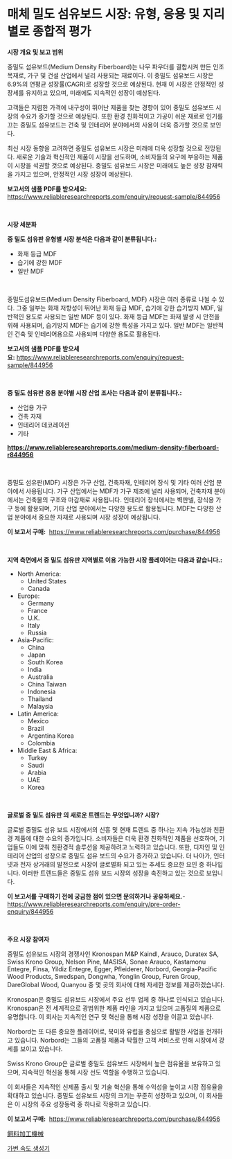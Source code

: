 <p><h1>매체 밀도 섬유보드 시장: 유형, 응용 및 지리별로 종합적 평가</h1></p><p><strong>시장 개요 및 보고 범위</strong></p>
<p><p>중밀도 섬유보드(Medium Density Fiberboard)는 나무 파우더를 결합시켜 만든 인조 목재로, 가구 및 건설 산업에서 널리 사용되는 재료이다. 이 중밀도 섬유보드 시장은 6.9%의 연평균 성장률(CAGR)로 성장할 것으로 예상된다. 현재 이 시장은 안정적인 성장세를 유지하고 있으며, 미래에도 지속적인 성장이 예상된다.</p><p>고객들은 저렴한 가격에 내구성이 뛰어난 제품을 찾는 경향이 있어 중밀도 섬유보드 시장의 수요가 증가할 것으로 예상된다. 또한 환경 친화적이고 가공이 쉬운 재료로 인기를 끄는 중밀도 섬유보드는 건축 및 인테리어 분야에서의 사용이 더욱 증가할 것으로 보인다.</p><p>최신 시장 동향을 고려하면 중밀도 섬유보드 시장은 미래에 더욱 성장할 것으로 전망된다. 새로운 기술과 혁신적인 제품이 시장을 선도하며, 소비자들의 요구에 부응하는 제품이 시장을 석권할 것으로 예상된다. 중밀도 섬유보드 시장은 미래에도 높은 성장 잠재력을 가지고 있으며, 안정적인 시장 성장이 예상된다.</p></p>
<p><strong>보고서의 샘플 PDF를 받으세요:</strong> <a href="https://www.reliableresearchreports.com/enquiry/request-sample/844956">https://www.reliableresearchreports.com/enquiry/request-sample/844956</a></p>
<p>&nbsp;</p>
<p><strong>시장 세분화</strong></p>
<p><strong>중 밀도 섬유판 유형별 시장 분석은 다음과 같이 분류됩니다.:</strong></p>
<p><ul><li>화재 등급 MDF</li><li>습기에 강한 MDF</li><li>일반 MDF</li></ul></p>
<p>&nbsp;</p>
<p><p>중밀도섬유보드(Medium Density Fiberboard, MDF) 시장은 여러 종류로 나뉠 수 있다. 그중 일부는 화재 저항성이 뛰어난 화재 등급 MDF, 습기에 강한 습기방지 MDF, 일반적인 용도로 사용되는 일반 MDF 등이 있다. 화재 등급 MDF는 화재 발생 시 안전을 위해 사용되며, 습기방지 MDF는 습기에 강한 특성을 가지고 있다. 일반 MDF는 일반적인 건축 및 인테리어용으로 사용되며 다양한 용도로 활용된다.</p></p>
<p><strong>보고서의 샘플 PDF를 받으세요:</strong>&nbsp;<a href="https://www.reliableresearchreports.com/enquiry/request-sample/844956">https://www.reliableresearchreports.com/enquiry/request-sample/844956</a></p>
<p>&nbsp;</p>
<p><strong> 중 밀도 섬유판 응용 분야별 시장 산업 조사는 다음과 같이 분류됩니다.:</strong></p>
<p><ul><li>산업용 가구</li><li>건축 자재</li><li>인테리어 데코레이션</li><li>기타</li></ul></p>
<p><strong><a href="https://www.reliableresearchreports.com/medium-density-fiberboard-r844956">https://www.reliableresearchreports.com/medium-density-fiberboard-r844956</a></strong></p>
<p>&nbsp;</p>
<p><p>중밀도 섬유판(MDF) 시장은 가구 산업, 건축자재, 인테리어 장식 및 기타 여러 산업 분야에서 사용됩니다. 가구 산업에서는 MDF가 가구 제조에 널리 사용되며, 건축자재 분야에서는 건축물의 구조와 마감재로 사용됩니다. 인테리어 장식에서는 벽판넬, 장식용 가구 등에 활용되며, 기타 산업 분야에서는 다양한 용도로 활용됩니다. MDF는 다양한 산업 분야에서 중요한 자재로 사용되며 시장 성장이 예상됩니다.</p></p>
<p><strong>이 보고서 구매:</strong>&nbsp; <a href="https://www.reliableresearchreports.com/purchase/844956">https://www.reliableresearchreports.com/purchase/844956</a></p>
<p>&nbsp;</p>
<p><strong>지역 측면에서 중 밀도 섬유판 지역별로 이용 가능한 시장 플레이어는 다음과 같습니다.:</strong></p>
<p><ul>
    <li>
        North America:
        <ul>
            <li>United States</li>
            <li>Canada</li>
        </ul>
    </li>
    <li>
        Europe:
        <ul>
            <li>Germany</li>
            <li>France</li>
            <li>U.K.</li>
            <li>Italy</li>
            <li>Russia</li>
        </ul>
    </li>
    <li>
        Asia-Pacific:
        <ul>
            <li>China</li>
            <li>Japan</li>
            <li>South Korea</li>
            <li>India</li>
            <li>Australia</li>
            <li>China Taiwan</li>
            <li>Indonesia</li>
            <li>Thailand</li>
            <li>Malaysia</li>
        </ul>
    </li>
    <li>
        Latin America:
        <ul>
            <li>Mexico</li>
            <li>Brazil</li>
            <li>Argentina Korea</li>
            <li>Colombia</li>
        </ul>
    </li>
    <li>
        Middle East & Africa:
        <ul>
            <li>Turkey</li>
            <li>Saudi</li>
            <li>Arabia</li>
            <li>UAE</li>
            <li>Korea</li>
        </ul>
    </li>
    </ul></p>
<p>&nbsp;</p>
<p><strong>글로벌 중 밀도 섬유판 의 새로운 트렌드는 무엇입니까? 시장?</strong></p>
<p><p>글로벌 중밀도 섬유 보드 시장에서의 신흥 및 현재 트렌드 중 하나는 지속 가능성과 친환경 제품에 대한 수요의 증가입니다. 소비자들은 더욱 환경 친화적인 제품을 선호하며, 기업들도 이에 맞춰 친환경적 솔루션을 제공하려고 노력하고 있습니다. 또한, 디자인 및 인테리어 산업의 성장으로 중밀도 섬유 보드의 수요가 증가하고 있습니다. 더 나아가, 인터넷과 전자 상거래의 발전으로 시장이 글로벌화 되고 있는 추세도 중요한 요인 중 하나입니다. 이러한 트렌드들은 중밀도 섬유 보드 시장의 성장을 촉진하고 있는 것으로 보입니다.</p></p>
<p><strong>이 보고서를 구매하기 전에 궁금한 점이 있으면 문의하거나 공유하세요.</strong>- <a href="https://www.reliableresearchreports.com/enquiry/pre-order-enquiry/844956">https://www.reliableresearchreports.com/enquiry/pre-order-enquiry/844956</a></p>
<p>&nbsp;</p>
<p><strong>주요 시장 참여자</strong></p>
<p><p>중밀도 섬유보드 시장의 경쟁사인 Kronospan M&P Kaindl, Arauco, Duratex SA, Swiss Krono Group, Nelson Pine, MASISA, Sonae Arauco, Kastamonu Entegre, Finsa, Yildiz Entegre, Egger, Pfleiderer, Norbord, Georgia-Pacific Wood Products, Swedspan, Dongwha, Yonglin Group, Furen Group, DareGlobal Wood, Quanyou 중 몇 곳의 회사에 대해 자세한 정보를 제공하겠습니다.</p><p>Kronospan은 중밀도 섬유보드 시장에서 주요 선두 업체 중 하나로 인식되고 있습니다. Kronospan은 전 세계적으로 광범위한 제품 라인을 가지고 있으며 고품질의 제품으로 유명합니다. 이 회사는 지속적인 연구 및 혁신을 통해 시장 성장을 이끌고 있습니다.</p><p>Norbord는 또 다른 중요한 플레이어로, 북미와 유럽을 중심으로 활발한 사업을 전개하고 있습니다. Norbord는 그들의 고품질 제품과 탁월한 고객 서비스로 인해 시장에서 강세를 보이고 있습니다.</p><p>Swiss Krono Group은 글로벌 중밀도 섬유보드 시장에서 높은 점유율을 보유하고 있으며, 지속적인 혁신을 통해 시장 선도 역할을 수행하고 있습니다.</p><p>이 회사들은 지속적인 신제품 출시 및 기술 혁신을 통해 수익성을 높이고 시장 점유율을 확대하고 있습니다. 중밀도 섬유보드 시장의 크기는 꾸준히 성장하고 있으며, 이 회사들은 이 시장의 주요 성장동력 중 하나로 작용하고 있습니다.</p></p>
<p><strong>이 보고서 구매:</strong>&nbsp;&nbsp;<a href="https://www.reliableresearchreports.com/purchase/844956">https://www.reliableresearchreports.com/purchase/844956</a></p>
<p><p><a href="https://medium.com/@austinjames1907/%E9%A3%BC%E6%96%99%E5%8A%A0%E5%B7%A5%E6%A9%9F%E6%A2%B0%E5%B8%82%E5%A0%B4%E3%81%AF-%E5%B8%82%E5%A0%B4%E3%82%B7%E3%82%A7%E3%82%A2-%E5%B8%82%E5%A0%B4%E3%83%88%E3%83%AC%E3%83%B3%E3%83%89-%E5%B8%82%E5%A0%B4%E6%88%90%E9%95%B7%E3%81%AB%E9%96%A2%E3%81%99%E3%82%8B%E6%83%85%E5%A0%B1%E3%82%92%E6%8F%90%E4%BE%9B%E3%81%97%E3%81%BE%E3%81%99-342204d49f0d">飼料加工機械</a></p><p><a href="https://medium.com/@londonacobson5656/%EA%B0%80%EB%B3%80-%EC%86%8D%EB%8F%84-%EB%B0%9C%EC%A0%84%EA%B8%B0-%EC%8B%9C%EC%9E%A5-%EC%8B%9C%EC%9E%A5-cagr-%EC%8B%9C%EC%9E%A5-%EB%8F%99%ED%96%A5-%EB%B0%8F-%EC%84%B1%EC%9E%A5-%EC%A0%84%EB%9E%B5%EC%97%90-%EB%8C%80%ED%95%9C-%ED%86%B5%EC%B0%B0%EB%A0%A5-d5e17adec93b">가변 속도 생성기</a></p></p>